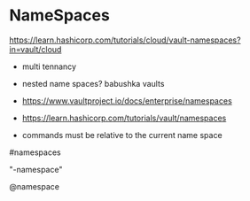 # NameSpaces
https://learn.hashicorp.com/tutorials/cloud/vault-namespaces?in=vault/cloud

- multi tennancy
- nested name spaces? babushka vaults
- https://www.vaultproject.io/docs/enterprise/namespaces
- https://learn.hashicorp.com/tutorials/vault/namespaces

- commands must be relative to the current name space

#namespaces


"-namespace" 

@namespace
